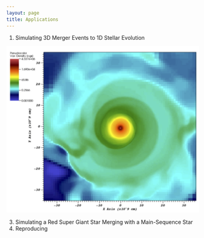 ```yaml
---
layout: page
title: Applications
---
```


1. Simulating 3D Merger Events to 1D Stellar Evolution

![Pseudocolor plot of the density in a slice of the equatorial plane after 3.3 hr of evolution time. This is from the simulation of a 0.53M CO + 0.32M He WD merger](munson2021.png)

3. Simulating a Red Super Giant Star Merging with a Main-Sequence Star
4. Reproducing 
